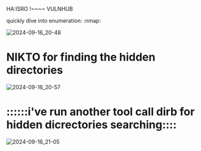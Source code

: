 HA:ISRO !~~~~ VULNHUB

quickly dive into enumeration:
:nmap:


![2024-09-16_20-48](https://github.com/user-attachments/assets/8f385e61-ed5a-4909-a562-d2553b72858b)



# NIKTO for finding the hidden directories
![2024-09-16_20-57](https://github.com/user-attachments/assets/db908d8b-f883-41b8-a9ab-98f1afff5bcf)




# ::::::i've run  another tool call dirb for hidden dicrectories searching::::

![2024-09-16_21-05](https://github.com/user-attachments/assets/c144594d-2def-46b1-a02a-61d3571ea09a)





































